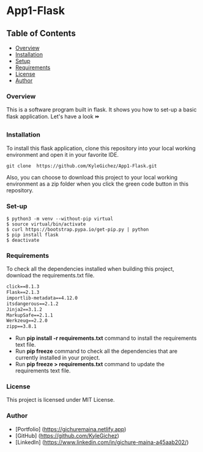 # App1-Flask

## Table of Contents
- [Overview](#overview)
- [Installation](#installation)
- [Setup](#setup)
- [Requirements](#requirements)
- [License](#License)
- [Author](#author)

### Overview
This is a software program built in flask. It shows you how to set-up a basic flask application. Let's have a look ⏩

### Installation
To install this flask application, clone this repository into your local working environment and open it in your favorite IDE.
````clone repository
git clone  https://github.com/KyleGichez/App1-Flask.git
````
Also, you can choose to download this project to your local working environment as a zip folder when you click the green code button in this repository.

### Set-up
````Set-up 
$ python3 -m venv --without-pip virtual
$ source virtual/bin/activate
$ curl https://bootstrap.pypa.io/get-pip.py | python
$ pip install flask
$ deactivate
````

### Requirements
To check all the dependencies installed when building this project, download the requirements.txt file.
````requirements.txt file
click==8.1.3
Flask==2.1.3
importlib-metadata==4.12.0
itsdangerous==2.1.2
Jinja2==3.1.2
MarkupSafe==2.1.1
Werkzeug==2.2.0
zipp==3.8.1
````
- Run **pip install -r requirements.txt** command to install the requirements text file.
- Run **pip freeze** command to check all the dependencies that are currently installed in your project.
- Run **pip freeze > requirements.txt** command to update the requirements text file.

### License
This project is licensed under MIT License.

### Author
- [Portfolio] (https://gichuremaina.netlify.app)
- [GitHub] (https://github.com/KyleGichez)
- [LinkedIn] (https://www.linkedin.com/in/gichure-maina-a45aab202/)